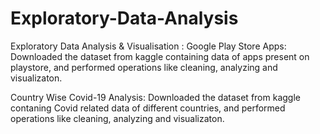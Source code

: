 # Exploratory-Data-Analysis
Exploratory Data Analysis & Visualisation : 
Google Play Store Apps:  Downloaded the dataset from kaggle containing data of apps present on playstore, and performed  operations like cleaning, analyzing and visualizaton. 

Country Wise Covid-19 Analysis: Downloaded the dataset from kaggle contaning Covid related data of different countries, and  performed operations like cleaning, analyzing  and visualizaton.
